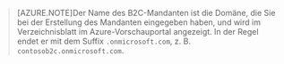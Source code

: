 > [AZURE.NOTE]Der Name des B2C-Mandanten ist die Domäne, die Sie bei der Erstellung des Mandanten eingegeben haben, und wird im Verzeichnisblatt im Azure-Vorschauportal angezeigt. In der Regel endet er mit dem Suffix `.onmicrosoft.com`, z. B. `contosob2c.onmicrosoft.com`.

<!---HONumber=Oct15_HO1-->